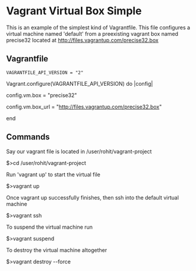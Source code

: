 Vagrant Virtual Box Simple
==========================
This is an example of the simplest kind of Vagrantfile. This file configures a virtual machine named 'default' from a preexisting vagrant box named precise32 located at http://files.vagrantup.com/precise32.box

Vagrantfile
-----------

`VAGRANTFILE_API_VERSION = "2"`

Vagrant.configure(VAGRANTFILE_API_VERSION) do |config|

  config.vm.box = "precise32"

  config.vm.box_url = "http://files.vagrantup.com/precise32.box"

end

Commands
---------

Say our vagrant file is located in /user/rohit/vagrant-project

$>cd /user/rohit/vagrant-project

Run 'vagrant up' to start the virtual file

$>vagrant up

Once vagrant up successfully finishes, then ssh into the default virtual machine

$>vagrant ssh

To suspend the virtual machine run

$>vagrant suspend

To destroy the virtual machine altogether

$>vagrant destroy --force
